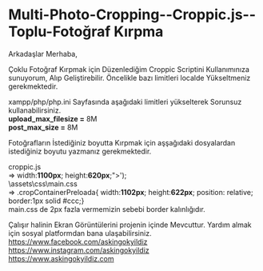 # Multi-Photo-Cropping--Croppic.js--Toplu-Fotoğraf Kırpma

Arkadaşlar Merhaba,<br>

Çoklu Fotoğraf Kırpmak için Düzenlediğim Croppic Scriptini Kullanımınıza sunuyorum, Alıp Geliştirebilir.
Öncelikle bazı limitleri localde Yükseltmeniz gerekmektedir.

xampp/php/php.ini Sayfasında aşağıdaki limitleri yükselterek Sorunsuz kullanabilirsiniz.
<br>
<strong>upload_max_filesize =</strong> 8M<br>
<strong>post_max_size =</strong> 8M<br>

Fotoğrafların İstediğiniz boyutta Kırpmak için aşşağıdaki dosyalardan istediğiniz boyutu yazmanız gerekmektedir.

croppic.js <br>
=> width:<strong>1100px</strong>; height:<strong>620px</strong>;">');
<br>
\assets\css\main.css<br>
=> .cropContainerPreloada{ width:<strong>1102px</strong>; height:<strong>622px</strong>; position: relative; border:1px solid #ccc;}
<br>
main.css de 2px fazla vermemizin sebebi border kalınlığıdır.

Çalışır halinin Ekran Görüntülerini projenin içinde Mevcuttur. Yardım almak için sosyal platformdan bana ulaşabilirsiniz.<br>
https://www.facebook.com/askingokyildiz<br>
https://www.instagram.com/askingokyildiz<br>
https://www.askingokyildiz.com<br>
